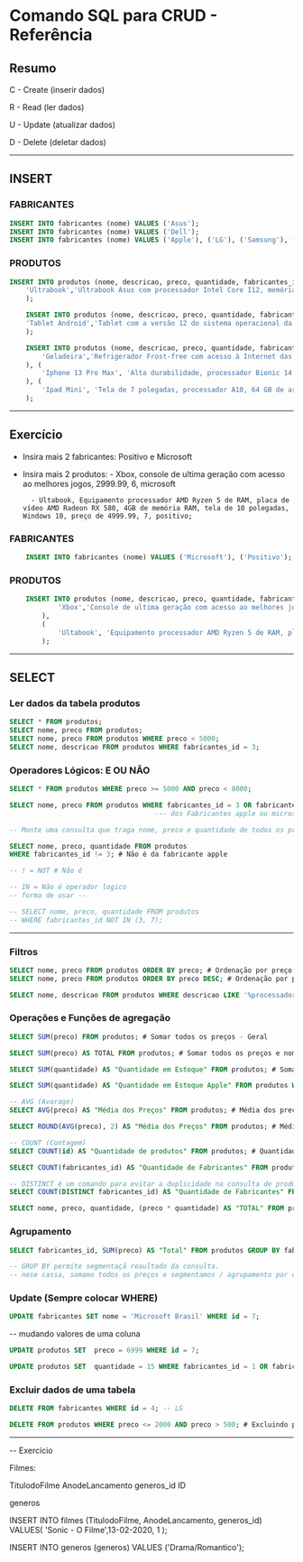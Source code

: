 # Comando SQL para CRUD - Referência

## Resumo

C - Create (inserir dados)

R - Read (ler dados)

U - Update (atualizar dados)

D - Delete (deletar dados)

<hr>

## INSERT
### FABRICANTES
```sql	
INSERT INTO fabricantes (nome) VALUES ('Asus');
INSERT INTO fabricantes (nome) VALUES ('Dell');
INSERT INTO fabricantes (nome) VALUES ('Apple'), ('LG'), ('Samsung'), ('Brastemp');
```	

### PRODUTOS
```sql
INSERT INTO produtos (nome, descricao, preco, quantidade, fabricantes_id) VALUES(
    'Ultrabook','Ultrabook Asus com processador Intel Core I12, memória RAM de 16GB e Windows 11', 6500.99, 7, 1); 
    );

    INSERT INTO produtos (nome, descricao, preco, quantidade, fabricantes_id) VALUES(
    'Tablet Android','Tablet com a versão 12 do sistema operacional da Google, possui tela de 10 polegadas e armazenamento de 64GB', 4999, 3, 5 # Samgung
    );

    INSERT INTO produtos (nome, descricao, preco, quantidade, fabricantes_id) VALUES(
        'Geladeira','Refrigerador Frost-free com acesso à Internet das coisas bla bla bla', 1500, 10, 6 # Brastemp
    ), (
        'Iphone 13 Pro Max', 'Alta durabilidade, processador Bionic 14, 128 GB de armazenamento, 6GB de RAM, câmera de 12MP e tela de 6,7 polegadas', 6999.99, 3, 3 # Apple
    ), (
        'Ipad Mini', 'Tela de 7 polegadas, processador A10, 64 GB de armazenamento, Wi-Fi e Bluetooth, acesso ao iCloud.', 4999.99, 8, 3 # Apple
    );
```
<hr>

## Exercício
- Insira mais 2 fabricantes: Positivo e Microsoft

- Insira mais 2 produtos: 
        - Xbox, console de ultima geração com acesso ao melhores jogos, 2999.99, 6, microsoft

        - Ultabook, Equipamento processador AMD Ryzen 5 de RAM, placa de vídeo AMD Radeon RX 580, 4GB de memória RAM, tela de 10 polegadas, Windows 10, preço de 4999.99, 7, positivo;


### FABRICANTES
```sql
    INSERT INTO fabricantes (nome) VALUES ('Microsoft'), ('Positivo');
```

### PRODUTOS
```sql
    INSERT INTO produtos (nome, descricao, preco, quantidade, fabricantes_id) VALUES(
            'Xbox','Console de ultima geração com acesso ao melhores jogos', 2999.99, 6, 7
        ),
        (
            'Ultabook', 'Equipamento processador AMD Ryzen 5 de RAM, placa de vídeo AMD Radeon RX 580, 4GB de memória RAM, tela de 10 polegadas, Windows 10', 4999.99, 7,8
        ); 
```
<hr>

## SELECT

### Ler dados da tabela produtos
```sql
SELECT * FROM produtos;
SELECT nome, preco FROM produtos;
SELECT nome, preco FROM produtos WHERE preco < 5000; 
SELECT nome, descricao FROM produtos WHERE fabricantes_id = 3;
```


### Operadores Lógicos: E OU NÃO
```sql
SELECT * FROM produtos WHERE preco >= 5000 AND preco < 8000;

SELECT nome, preco FROM produtos WHERE fabricantes_id = 3 OR fabricantes_id = 7;
                                    --- dos Fabricantes apple ou microsoft

-- Monte uma consulta que traga nome, preco e quantidade de todos os produtos exceto os da fabricante apple

```

```sql	
SELECT nome, preco, quantidade FROM produtos 
WHERE fabricantes_id != 3; # Não é da fabricante apple

-- ! = NOT # Não é

-- IN = Não é operador logico
-- forma de usar --

-- SELECT nome, preco, quantidade FROM produtos
-- WHERE fabricantes_id NOT IN (3, 7);
```	
<hr>

### Filtros

```sql	
SELECT nome, preco FROM produtos ORDER BY preco; # Ordenação por preço menor para o maior  
SELECT nome, preco FROM produtos ORDER BY preco DESC; # Ordenação por preço decrescente - maior para o menor

SELECT nome, descricao FROM produtos WHERE descricao LIKE '%processador%'; # Busca por palavra chave
```
### Operações e Funções de agregação

```sql	
SELECT SUM(preco) FROM produtos; # Somar todos os preços - Geral

SELECT SUM(preco) AS TOTAL FROM produtos; # Somar todos os preços e nomenar como TOTAL (nome da coluna)

SELECT SUM(quantidade) AS "Quantidade em Estoque" FROM produtos; # Somar todas as quantidades e nomenar como "Quantidade em Estoque"

SELECT SUM(quantidade) AS "Quantidade em Estoque Apple" FROM produtos WHERE fabricantes_id = 3; # Somar todas as quantidades de produtos da fabricante apple e nomenar como "Quantidade em Estoque"

-- AVG (Avarage)
SELECT AVG(preco) AS "Média dos Preços" FROM produtos; # Média dos preços

SELECT ROUND(AVG(preco), 2) AS "Média dos Preços" FROM produtos; # Média dos preços com 2 casas decimais

-- COUNT (Contagem)
SELECT COUNT(id) AS "Quantidade de produtos" FROM produtos; # Quantidade de produtos

SELECT COUNT(fabricantes_id) AS "Quantidade de Fabricantes" FROM produtos;

-- DISTINCT é um comando para evitar a duplicidade na consulta de produtos
SELECT COUNT(DISTINCT fabricantes_id) AS "Quantidade de Fabricantes" FROM produtos;

SELECT nome, preco, quantidade, (preco * quantidade) AS "TOTAL" FROM produtos; # Total de cada produto
```	

### Agrupamento

```sql
SELECT fabricantes_id, SUM(preco) AS "Total" FROM produtos GROUP BY fabricantes_id; # Agrupa por fabricante

-- GRUP BY permite segmentaçã reaultado da consulta.
-- nese cassa, somamo todos os preços e segmentamos / agrupamento por cada fabricante`
```	
### Update (Sempre colocar WHERE)

```sql
UPDATE fabricantes SET nome = 'Microsoft Brasil' WHERE id = 7; 
```	
-- mudando valores de uma coluna
```sql	
UPDATE produtos SET  preco = 6999 WHERE id = 7;

UPDATE produtos SET  quantidade = 15 WHERE fabricantes_id = 1 OR fabricantes_id = 3; 
```	

### Excluir dados de uma tabela

```sql
DELETE FROM fabricantes WHERE id = 4; -- LG

DELETE FROM produtos WHERE preco <= 2000 AND preco > 500; # Excluindo produtos com preço entre 500 e 2000
```	

<hr>

-- Exercício

Filmes:

TitulodoFilme
AnodeLancamento
generos_id
ID

generos

INSERT INTO filmes (TitulodoFilme, AnodeLancamento, generos_id) VALUES(
            'Sonic - O Filme',13-02-2020, 1
        );



INSERT INTO generos (generos) VALUES ('Drama/Romantico');